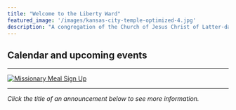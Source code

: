 ```yaml
---
title: "Welcome to the Liberty Ward"
featured_image: '/images/kansas-city-temple-optimized-4.jpg'
description: "A congregation of the Church of Jesus Christ of Latter-day Saints"
---
```


## Calendar and upcoming events

<script src="https://gist.github.com/adamprime/cf67957adb6d8fa752a0c90550b61e05.js"></script>

---

[![Missionary Meal Sign Up](/images/button_missionary-meal-sign-up.png)](https://www.signupgenius.com/go/70a084aadad2da6f94-missionary)

---

*Click the title of an announcement below to see more information.*